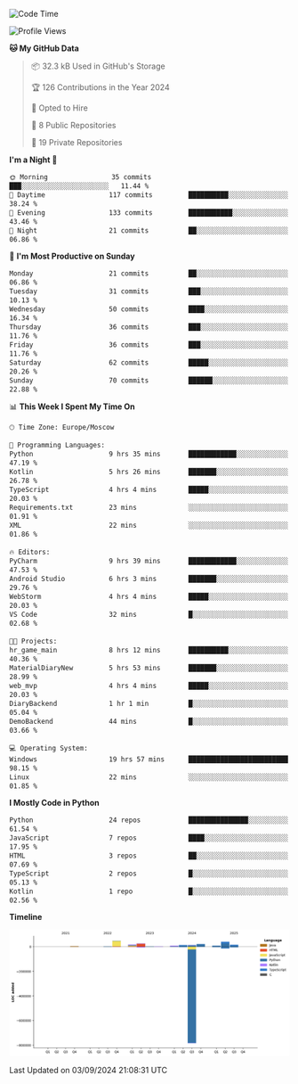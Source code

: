 <!--START_SECTION:waka-->
![Code Time](http://img.shields.io/badge/Code%20Time-503%20hrs%2029%20mins-blue)

![Profile Views](http://img.shields.io/badge/Profile%20Views-9-blue)

**🐱 My GitHub Data** 

> 📦 32.3 kB Used in GitHub's Storage 
 > 
> 🏆 126 Contributions in the Year 2024
 > 
> 💼 Opted to Hire
 > 
> 📜 8 Public Repositories 
 > 
> 🔑 19 Private Repositories 
 > 
**I'm a Night 🦉** 

```text
🌞 Morning                35 commits          ███░░░░░░░░░░░░░░░░░░░░░░   11.44 % 
🌆 Daytime                117 commits         ██████████░░░░░░░░░░░░░░░   38.24 % 
🌃 Evening                133 commits         ███████████░░░░░░░░░░░░░░   43.46 % 
🌙 Night                  21 commits          ██░░░░░░░░░░░░░░░░░░░░░░░   06.86 % 
```
📅 **I'm Most Productive on Sunday** 

```text
Monday                   21 commits          ██░░░░░░░░░░░░░░░░░░░░░░░   06.86 % 
Tuesday                  31 commits          ███░░░░░░░░░░░░░░░░░░░░░░   10.13 % 
Wednesday                50 commits          ████░░░░░░░░░░░░░░░░░░░░░   16.34 % 
Thursday                 36 commits          ███░░░░░░░░░░░░░░░░░░░░░░   11.76 % 
Friday                   36 commits          ███░░░░░░░░░░░░░░░░░░░░░░   11.76 % 
Saturday                 62 commits          █████░░░░░░░░░░░░░░░░░░░░   20.26 % 
Sunday                   70 commits          ██████░░░░░░░░░░░░░░░░░░░   22.88 % 
```


📊 **This Week I Spent My Time On** 

```text
🕑︎ Time Zone: Europe/Moscow

💬 Programming Languages: 
Python                   9 hrs 35 mins       ████████████░░░░░░░░░░░░░   47.19 % 
Kotlin                   5 hrs 26 mins       ███████░░░░░░░░░░░░░░░░░░   26.78 % 
TypeScript               4 hrs 4 mins        █████░░░░░░░░░░░░░░░░░░░░   20.03 % 
Requirements.txt         23 mins             ░░░░░░░░░░░░░░░░░░░░░░░░░   01.91 % 
XML                      22 mins             ░░░░░░░░░░░░░░░░░░░░░░░░░   01.86 % 

🔥 Editors: 
PyCharm                  9 hrs 39 mins       ████████████░░░░░░░░░░░░░   47.53 % 
Android Studio           6 hrs 3 mins        ███████░░░░░░░░░░░░░░░░░░   29.76 % 
WebStorm                 4 hrs 4 mins        █████░░░░░░░░░░░░░░░░░░░░   20.03 % 
VS Code                  32 mins             █░░░░░░░░░░░░░░░░░░░░░░░░   02.68 % 

🐱‍💻 Projects: 
hr_game_main             8 hrs 12 mins       ██████████░░░░░░░░░░░░░░░   40.36 % 
MaterialDiaryNew         5 hrs 53 mins       ███████░░░░░░░░░░░░░░░░░░   28.99 % 
web_mvp                  4 hrs 4 mins        █████░░░░░░░░░░░░░░░░░░░░   20.03 % 
DiaryBackend             1 hr 1 min          █░░░░░░░░░░░░░░░░░░░░░░░░   05.04 % 
DemoBackend              44 mins             █░░░░░░░░░░░░░░░░░░░░░░░░   03.66 % 

💻 Operating System: 
Windows                  19 hrs 57 mins      █████████████████████████   98.15 % 
Linux                    22 mins             ░░░░░░░░░░░░░░░░░░░░░░░░░   01.85 % 
```

**I Mostly Code in Python** 

```text
Python                   24 repos            ███████████████░░░░░░░░░░   61.54 % 
JavaScript               7 repos             ████░░░░░░░░░░░░░░░░░░░░░   17.95 % 
HTML                     3 repos             ██░░░░░░░░░░░░░░░░░░░░░░░   07.69 % 
TypeScript               2 repos             █░░░░░░░░░░░░░░░░░░░░░░░░   05.13 % 
Kotlin                   1 repo              █░░░░░░░░░░░░░░░░░░░░░░░░   02.56 % 
```



**Timeline**

![Lines of Code chart](https://raw.githubusercontent.com/adlemx/adlemx/main/assets/bar_graph.png)


 Last Updated on 03/09/2024 21:08:31 UTC
<!--END_SECTION:waka-->
